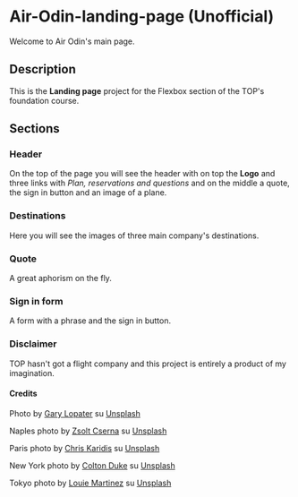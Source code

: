 # Air-Odin-landing-page (Unofficial)

Welcome to Air Odin's main page.

## Description

This is the **Landing page** project for the Flexbox section of the TOP's foundation course.

## Sections

### Header

On the top of the page you will see the header with on top the **Logo** and three links with *Plan, reservations and questions* and on the middle a quote, the sign in button and an image of a plane.

### Destinations

Here you will see the images of three main company's destinations.

### Quote

A great aphorism on the fly.

### Sign in form

A form with a phrase and the sign in button.



### Disclaimer

TOP hasn't got a flight company and this project is entirely a product of my imagination.

#### Credits

Photo by <a href="https://unsplash.com/it/@glopater?utm_content=creditCopyText&utm_medium=referral&utm_source=unsplash">Gary Lopater</a> su <a href="https://unsplash.com/it/foto/aeroplano-blu-e-rosso-sul-cielo-dOOGrK3zcUc?utm_content=creditCopyText&utm_medium=referral&utm_source=unsplash">Unsplash</a>

Naples photo by <a href="https://unsplash.com/it/@csernazs?utm_content=creditCopyText&utm_medium=referral&utm_source=unsplash">Zsolt Cserna</a> su <a href="https://unsplash.com/it/foto/edifici-della-citta-vicino-allo-specchio-dacqua-sotto-il-cielo-nuvoloso-blu-e-bianco-durante-il-giorno-tmE9LczlM9E?utm_content=creditCopyText&utm_medium=referral&utm_source=unsplash">Unsplash</a>
      
Paris photo by <a href="https://unsplash.com/it/@chriskaridis?utm_content=creditCopyText&utm_medium=referral&utm_source=unsplash">Chris Karidis</a> su <a href="https://unsplash.com/it/foto/eiffel-tower-paris-france-nnzkZNYWHaU?utm_content=creditCopyText&utm_medium=referral&utm_source=unsplash">Unsplash</a>
      
New York photo by <a href="https://unsplash.com/it/@csoref?utm_content=creditCopyText&utm_medium=referral&utm_source=unsplash">Colton Duke</a> su <a href="https://unsplash.com/it/foto/ponte-di-brooklyn-durante-lora-doro-UExx0KnnkjY?utm_content=creditCopyText&utm_medium=referral&utm_source=unsplash">Unsplash</a>

Tokyo photo by <a href="https://unsplash.com/it/@thetalkinglens?utm_content=creditCopyText&utm_medium=referral&utm_source=unsplash">Louie Martinez</a> su <a href="https://unsplash.com/it/foto/torre-eiffel-parigi-durante-il-crepuscolo-IocJwyqRv3M?utm_content=creditCopyText&utm_medium=referral&utm_source=unsplash">Unsplash</a>
         